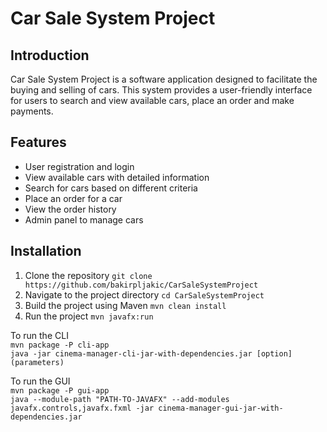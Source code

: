 # Car Sale System Project
## Introduction
Car Sale System  Project is a software application designed to facilitate the buying and selling of cars.
This system provides a user-friendly interface for users to search and view available cars, place an order and make payments.
## Features
- User registration and login
- View available cars with detailed information
- Search for cars based on different criteria
- Place an order for a car
- View the order history
- Admin panel to manage cars 
## Installation
1. Clone the repository 
``` git clone https://github.com/bakirpljakic/CarSaleSystemProject ```
2. Navigate to the project directory 
``` cd CarSaleSystemProject ```
3. Build the project using Maven
``` mvn clean install ```
4. Run the project
``` mvn javafx:run ```   

To run the CLI   
``` mvn package -P cli-app ```   
``` java -jar cinema-manager-cli-jar-with-dependencies.jar [option] (parameters) ```   

To run the GUI   
``` mvn package -P gui-app ```   
``` java --module-path "PATH-TO-JAVAFX" --add-modules javafx.controls,javafx.fxml -jar cinema-manager-gui-jar-with-dependencies.jar ```
